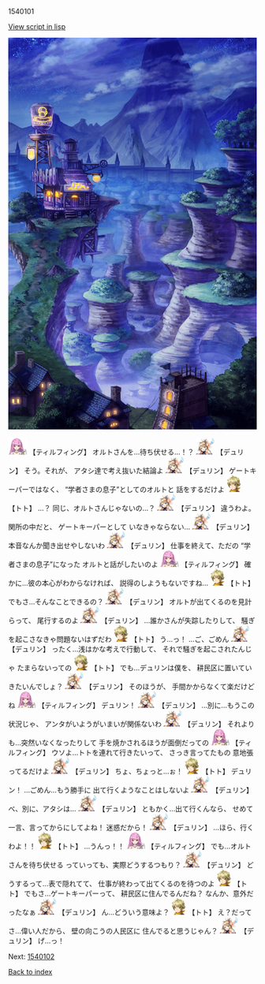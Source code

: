 1540101

[View script in lisp](../scripts/1540101.txt)

![005_Wilderness_Night.png](../images/backgrounds/005_Wilderness_Night.png)

<img src="../images/units/24.png" alt="24.png" height="34"/>
【ティルフィング】
オルトさんを…待ち伏せる…！？

<img src="../images/units/0.png" alt="0.png" height="34"/>
【デュリン】
そう。それが、
アタシ達で考え抜いた結論よ

<img src="../images/units/0.png" alt="0.png" height="34"/>
【デュリン】
ゲートキーパーではなく、
“学者さまの息子”としてのオルトと
話をするだけよ

<img src="../images/units/4.png" alt="4.png" height="34"/>
【トト】
…？
同じ、オルトさんじゃないの…？

<img src="../images/units/0.png" alt="0.png" height="34"/>
【デュリン】
違うわよ。関所の中だと、
ゲートキーパーとして
いなきゃならない…

<img src="../images/units/0.png" alt="0.png" height="34"/>
【デュリン】
本音なんか聞き出せやしないわ

<img src="../images/units/0.png" alt="0.png" height="34"/>
【デュリン】
仕事を終えて、ただの
“学者さまの息子”になった
オルトと話がしたいのよ

<img src="../images/units/24.png" alt="24.png" height="34"/>
【ティルフィング】
確かに…彼の本心がわからなければ、
説得のしようもないですね…

<img src="../images/units/4.png" alt="4.png" height="34"/>
【トト】
でもさ…そんなことできるの？

<img src="../images/units/0.png" alt="0.png" height="34"/>
【デュリン】
オルトが出てくるのを見計らって、
尾行するのよ

<img src="../images/units/0.png" alt="0.png" height="34"/>
【デュリン】
…誰かさんが失踪したりして、
騒ぎを起こさなきゃ問題ないはずだわ

<img src="../images/units/4.png" alt="4.png" height="34"/>
【トト】
う…っ！
…ご、ごめん

<img src="../images/units/0.png" alt="0.png" height="34"/>
【デュリン】
ったく…浅はかな考えで行動して、
それで騒ぎを起こされたんじゃ
たまらないっての

<img src="../images/units/4.png" alt="4.png" height="34"/>
【トト】
でも…デュリンは僕を、
耕民区に置いていきたいんでしょ？

<img src="../images/units/0.png" alt="0.png" height="34"/>
【デュリン】
そのほうが、
手間かからなくて楽だけどね

<img src="../images/units/24.png" alt="24.png" height="34"/>
【ティルフィング】
デュリン！

<img src="../images/units/0.png" alt="0.png" height="34"/>
【デュリン】
…別に…もうこの状況じゃ、
アンタがいようがいまいが関係ないわ

<img src="../images/units/0.png" alt="0.png" height="34"/>
【デュリン】
それよりも…突然いなくなったりして
手を焼かされるほうが面倒だっての

<img src="../images/units/24.png" alt="24.png" height="34"/>
【ティルフィング】
ウソよ…トトを連れて行きたいって、
さっき言ってたもの
意地張ってるだけよ

<img src="../images/units/0.png" alt="0.png" height="34"/>
【デュリン】
ちょ、ちょっと…ぉ！

<img src="../images/units/4.png" alt="4.png" height="34"/>
【トト】
デュリン！
…ごめん…もう勝手に
出て行くようなことはしないよ

<img src="../images/units/0.png" alt="0.png" height="34"/>
【デュリン】
べ、別に、アタシは…

<img src="../images/units/0.png" alt="0.png" height="34"/>
【デュリン】
ともかく…出て行くんなら、
せめて一言、言ってからにしてよね！
迷惑だから！

<img src="../images/units/0.png" alt="0.png" height="34"/>
【デュリン】
…ほら、行くわよ！！

<img src="../images/units/4.png" alt="4.png" height="34"/>
【トト】
…うんっ！！

<img src="../images/units/24.png" alt="24.png" height="34"/>
【ティルフィング】
でも…オルトさんを待ち伏せる
っていっても、実際どうするつもり？

<img src="../images/units/0.png" alt="0.png" height="34"/>
【デュリン】
どうするって…表で隠れてて、
仕事が終わって出てくるのを待つのよ

<img src="../images/units/4.png" alt="4.png" height="34"/>
【トト】
でもさ…ゲートキーパーって、
耕民区に住んでるんだね？
なんか、意外だったなぁ

<img src="../images/units/0.png" alt="0.png" height="34"/>
【デュリン】
ん…どういう意味よ？

<img src="../images/units/4.png" alt="4.png" height="34"/>
【トト】
え？だってさ…偉い人だから、
壁の向こうの人民区に
住んでると思うじゃん？

<img src="../images/units/0.png" alt="0.png" height="34"/>
【デュリン】
げ…っ！

Next: [1540102](1540102.md)

[Back to index](index.md)
